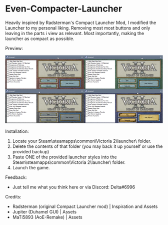 # Even-Compacter-Launcher
Heavily inspired by Radsterman's Compact Launcher Mod, I modified the Launcher to my personal liking. Removing most most buttons and only leaving in the parts i view as relevant. Most importantly, making the launcher as compact as possible.

Preview:

![Preview Image of all 4 Styles](https://github.com/DeltaE7/Even-Compacter-Launcher/blob/main/ECL%20Preview.png?raw=true)

Installation:
  1. Locate your Steam\steamapps\common\Victoria 2\launcher\ folder.
  2. Delete the contents of that folder (you may back it up yourself or use the provided backup)
  3. Paste ONE of the provided launcher styles into the Steam\steamapps\common\Victoria 2\launcher\ folder.
  4. Launch the game.

Feedback:
  - Just tell me what you think here or via Discord: Delta#6996

Credits:
  - Radsterman (original Compact Launcher mod) | Inspiration and Assets
  - Jupiter (Duhamel GUI) | Assets
  - MaTi5893 (AoE-Remake) | Assets
